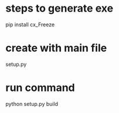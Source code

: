 # steps to generate exe
pip install cx_Freeze

# create with main file
setup.py

# run command 
python setup.py build


